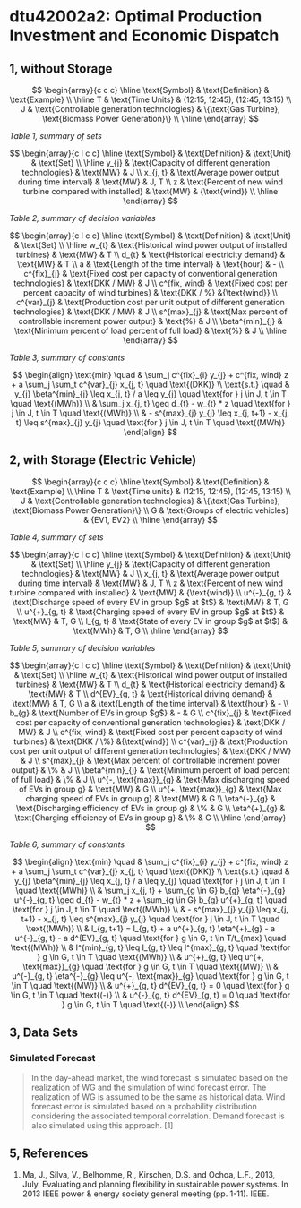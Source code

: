 
# dtu42002a2: Optimal Production Investment and Economic Dispatch

## 1, without Storage

$$
\begin{array}{c c c}
	\hline
	\text{Symbol} & \text{Definition} & \text{Example} \\
	\hline
	T & \text{Time Units} & (12:15, 12:45), (12:45, 13:15) \\
	J & \text{Controllable generation technologies} & \{\text{Gas Turbine}, \text{Biomass Power Generation}\} \\
	\hline
\end{array}
$$

_Table 1, summary of sets_

$$
\begin{array}{c l c c}
	\hline
	\text{Symbol} & \text{Definition} & \text{Unit} & \text{Set} \\
	\hline
	y_{j} & \text{Capacity of different generation technologies} & \text{MW} & J \\
	x_{j, t} & \text{Average power output during time interval} & \text{MW} & J, T \\
	z & \text{Percent of new wind turbine compared with installed} & \text{MW} & {\text{wind}} \\
	\hline
\end{array}
$$

_Table 2, summary of decision variables_

$$
\begin{array}{c l c c}
	\hline
	\text{Symbol} & \text{Definition} & \text{Unit} & \text{Set} \\
	\hline
	w_{t} & \text{Historical wind power output of installed turbines} & \text{MW} & T \\
	d_{t} & \text{Historical electricity demand} & \text{MW} & T \\
	a & \text{Length of the time interval} & \text{hour} & - \\
	c^{fix}_{j} & \text{Fixed cost per capacity of conventional generation technologies} & \text{DKK / MW} & J \\
	c^{fix, wind} & \text{Fixed cost per percent capacity of wind turbines} & \text{DKK / %} &{\text{wind}} \\
	c^{var}_{j} & \text{Production cost per unit output of different generation technologies} & \text{DKK / MW} & J \\
	s^{max}_{j} & \text{Max percent of controllable increment power output} & \text{%} & J \\
	\beta^{min}_{j} & \text{Minimum percent of load percent of full load} & \text{%} & J \\
	\hline
\end{array}
$$

_Table 3, summary of constants_

$$
\begin{align}
	\text{min} \quad & \sum_j c^{fix}_{i} y_{j} + c^{fix, wind} z + a \sum_j \sum_t c^{var}_{j} x_{j, t} \quad \text{(DKK)} \\
	\text{s.t.} \quad & y_{j} \beta^{min}_{j} \leq x_{j, t} / a \leq y_{j} \quad \text{for } j \in J, t \in T \quad \text{(MWh)} \\
	& \sum_j x_{j, t} \geq d_{t} - w_{t} * z \quad \text{for } j \in J, t \in T \quad \text{(MWh)} \\
	& - s^{max}_{j} y_{j} \leq x_{j, t+1} - x_{j, t} \leq s^{max}_{j} y_{j} \quad \text{for } j \in J, t \in T \quad \text{(MWh)}
\end{align}
$$

## 2, with Storage (Electric Vehicle)

$$
\begin{array}{c c c}
	\hline
	\text{Symbol} & \text{Definition} & \text{Example} \\
	\hline
	T & \text{Time units} & (12:15, 12:45), (12:45, 13:15) \\
	J & \text{Controllable generation technologies} & \{\text{Gas Turbine}, \text{Biomass Power Generation}\} \\
	G & \text{Groups of electric vehicles} & {EV1, EV2} \\
	\hline
\end{array}
$$

_Table 4, summary of sets_

$$
\begin{array}{c l c c}
	\hline
	\text{Symbol} & \text{Definition} & \text{Unit} & \text{Set} \\
	\hline
	y_{j} & \text{Capacity of different generation technologies} & \text{MW} & J \\
	x_{j, t} & \text{Average power output during time interval} & \text{MW} & J, T \\
	z & \text{Percent of new wind turbine compared with installed} & \text{MW} & {\text{wind}} \\
	u^{-}_{g, t} & \text{Discharge speed of every EV in group $g$ at $t$} & \text{MW} & T, G \\
	u^{+}_{g, t} & \text{Charging speed of every EV in group $g$ at $t$} & \text{MW} & T, G \\
	l_{g, t} & \text{State of every EV in group $g$ at $t$} & \text{MWh} & T, G \\
	\hline
\end{array}
$$

_Table 5, summary of decision variables_

$$
\begin{array}{c l c c}
	\hline
	\text{Symbol} & \text{Definition} & \text{Unit} & \text{Set} \\
	\hline
	w_{t} & \text{Historical wind power output of installed turbines} & \text{MW} & T \\
	d_{t} & \text{Historical electricity demand} & \text{MW} & T \\
	d^{EV}_{g, t} & \text{Historical driving demand} & \text{MW} & T, G \\
	a & \text{Length of the time interval} & \text{hour} & - \\
	b_{g} & \text{Number of EVs in group $g$} & - & G \\
	c^{fix}_{j} & \text{Fixed cost per capacity of conventional generation technologies} & \text{DKK / MW} & J \\
	c^{fix, wind} & \text{Fixed cost per percent capacity of wind turbines} & \text{DKK / \%} &{\text{wind}} \\
	c^{var}_{j} & \text{Production cost per unit output of different generation technologies} & \text{DKK / MW} & J \\
	s^{max}_{j} & \text{Max percent of controllable increment power output} &  \% & J \\
	\beta^{min}_{j} & \text{Minimum percent of load percent of full load} & \% & J \\
	u^{-, \text{max}}_{g} & \text{Max discharging speed of EVs in group g} & \text{MW} & G \\
	u^{+, \text{max}}_{g} & \text{Max charging speed of EVs in group g} & \text{MW} & G \\
	\eta^{-}_{g} & \text{Discharging efficiency of EVs in group g} & \% & G \\
	\eta^{+}_{g} & \text{Charging efficiency of EVs in group g} & \% & G \\
	\hline
\end{array}
$$

_Table 6, summary of constants_

$$
\begin{align}
	\text{min} \quad & \sum_j c^{fix}_{i} y_{j} + c^{fix, wind} z + a \sum_j \sum_t c^{var}_{j} x_{j, t} \quad \text{(DKK)} \\
	\text{s.t.} \quad & y_{j} \beta^{min}_{j} \leq x_{j, t} / a \leq y_{j} \quad \text{for } j \in J, t \in T \quad \text{(MWh)} \\
	& \sum_j x_{j, t} + \sum_{g \in G} b_{g} \eta^{-}_{g} u^{-}_{g, t} \geq d_{t} - w_{t} * z + \sum_{g \in G} b_{g} u^{+}_{g, t} \quad \text{for } j \in J, t \in T \quad \text{(MWh)} \\
	& - s^{max}_{j} y_{j} \leq x_{j, t+1} - x_{j, t} \leq s^{max}_{j} y_{j} \quad \text{for } j \in J, t \in T \quad \text{(MWh)} \\
	& l_{g, t+1} = l_{g, t} + a u^{+}_{g, t} \eta^{+}_{g} - a u^{-}_{g, t} - a d^{EV}_{g, t} \quad \text{for } g \in G, t \in T/t_{max} \quad \text{(MWh)} \\
	& l^{min}_{g, t} \leq l_{g, t} \leq l^{max}_{g, t} \quad \text{for } g \in G, t \in T \quad \text{(MWh)} \\
	& u^{+}_{g, t} \leq u^{+, \text{max}}_{g} \quad \text{for } g \in G, t \in T \quad \text{(MW)} \\
	& u^{-}_{g, t} \eta^{-}_{g} \leq u^{-, \text{max}}_{g} \quad \text{for } g \in G, t \in T \quad \text{(MW)} \\
	& u^{+}_{g, t} d^{EV}_{g, t} = 0 \quad \text{for } g \in G, t \in T \quad \text{(-)} \\
	& u^{-}_{g, t} d^{EV}_{g, t} = 0 \quad \text{for } g \in G, t \in T \quad \text{(-)} \\
\end{align}
$$

## 3, Data Sets

### Simulated Forecast

> In the day-ahead market, the wind forecast is simulated based on the realization of WG and the simulation of wind forecast error. The realization of WG is assumed to be the same as historical data. Wind forecast error is simulated based on a probability distribution considering the associated temporal correlation. Demand forecast is also simulated using this approach. [1]

## 5, References

1. Ma, J., Silva, V., Belhomme, R., Kirschen, D.S. and Ochoa, L.F., 2013, July. Evaluating and planning flexibility in sustainable power systems. In 2013 IEEE power & energy society general meeting (pp. 1-11). IEEE.

